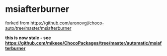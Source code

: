 # msiafterburner
forked from https://github.com/aronovgj/choco-auto/tree/master/msiafterburner

__this is now stale - see https://github.com/mikeee/ChocoPackages/tree/master/automatic/msiafterburner__
